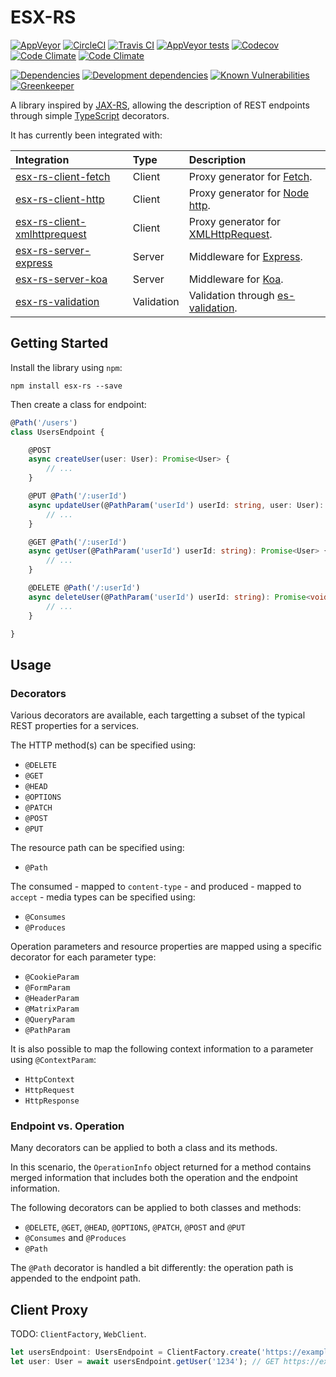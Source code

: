 # ESX-RS

[![AppVeyor](https://img.shields.io/appveyor/ci/rraziel/esx-rs/master.svg?label=Win32&style=flat)](https://ci.appveyor.com/project/rraziel/esx-rs)
[![CircleCI](https://img.shields.io/circleci/project/github/rraziel/esx-rs/master.svg?label=MacOS&style=flat)](https://circleci.com/gh/rraziel/esx-rs)
[![Travis CI](https://img.shields.io/travis/rraziel/esx-rs/master.svg?label=Linux&style=flat)](https://travis-ci.org/rraziel/esx-rs)
[![AppVeyor tests](https://img.shields.io/appveyor/tests/rraziel/esx-rs/master.svg?label=Tests&style=flat)](https://ci.appveyor.com/project/rraziel/esx-rs/build/tests)
[![Codecov](https://img.shields.io/codecov/c/github/rraziel/esx-rs.svg?label=Coverage&style=flat)](https://codecov.io/gh/rraziel/esx-rs)
[![Code Climate](https://img.shields.io/codeclimate/maintainability/rraziel/esx-rs.svg?label=Maintainability&style=flat)](https://codeclimate.com/github/rraziel/esx-rs)
[![Code Climate](https://img.shields.io/codeclimate/issues/rraziel/esx-rs.svg?label=Code%20Issues&style=flat)](https://codeclimate.com/github/rraziel/esx-rs/issues)

[![Dependencies](https://img.shields.io/david/rraziel/esx-rs.svg?label=Dependencies&style=flat)](https://david-dm.org/rraziel/esx-rs)
[![Development dependencies](https://img.shields.io/david/dev/rraziel/esx-rs.svg?label=Dev%20Dependencies&style=flat)](https://david-dm.org/rraziel/esx-rs?type=dev)
[![Known Vulnerabilities](https://snyk.io/test/github/rraziel/esx-rs/badge.svg)](https://snyk.io/test/github/rraziel/esx-rs)
[![Greenkeeper](https://badges.greenkeeper.io/rraziel/esx-rs.svg)](https://greenkeeper.io/)

A library inspired by [JAX-RS](https://en.wikipedia.org/wiki/Java_API_for_RESTful_Web_Services), allowing the description of REST endpoints through simple [TypeScript](https://www.typescriptlang.org/) decorators.

It has currently been integrated with:

| Integration                                                                             | Type       | Description                                                                         |
|:----------------------------------------------------------------------------------------|:-----------|:------------------------------------------------------------------------------------|
| [esx-rs-client-fetch](https://github.com/rraziel/esx-rs-client-fetch)                   | Client     | Proxy generator for [Fetch](https://fetch.spec.whatwg.org/).                        |
| [esx-rs-client-http](https://github.com/rraziel/esx-rs-client-http)                     | Client     | Proxy generator for [Node http](https://nodejs.org/api/http.html).                  |
| [esx-rs-client-xmlhttprequest](https://github.com/rraziel/esx-rs-client-xmlhttprequest) | Client     | Proxy generator for [XMLHttpRequest](https://en.wikipedia.org/wiki/XMLHttpRequest). |
| [esx-rs-server-express](https://github.com/rraziel/esx-rs-server-express)               | Server     | Middleware for [Express](https://expressjs.com/).                                   |
| [esx-rs-server-koa](https://github.com/rraziel/esx-rs-server-koa)                       | Server     | Middleware for [Koa](http://koajs.com/).                                            |
| [esx-rs-validation](https://github.com/rraziel/esx-rs-validation)                       | Validation | Validation through [es-validation](https://github.com/rraziel/es-validation).       |

## Getting Started

Install the library using `npm`:

```
npm install esx-rs --save
```

Then create a class for endpoint:

```typescript
@Path('/users')
class UsersEndpoint {

    @POST
    async createUser(user: User): Promise<User> {
        // ...
    }

    @PUT @Path('/:userId')
    async updateUser(@PathParam('userId') userId: string, user: User): Promise<User> {
        // ...
    }

    @GET @Path('/:userId')
    async getUser(@PathParam('userId') userId: string): Promise<User> {
        // ...
    }

    @DELETE @Path('/:userId')
    async deleteUser(@PathParam('userId') userId: string): Promise<void> {
        // ...
    }

}
```

## Usage

### Decorators

Various decorators are available, each targetting a subset of the typical REST properties for a services.

The HTTP method(s) can be specified using:

- `@DELETE`
- `@GET`
- `@HEAD`
- `@OPTIONS`
- `@PATCH`
- `@POST`
- `@PUT`

The resource path can be specified using:

- `@Path`

The consumed - mapped to `content-type` - and produced - mapped to `accept` - media types can be specified using:

- `@Consumes`
- `@Produces`

Operation parameters and resource properties are mapped using a specific decorator for each parameter type:

- `@CookieParam`
- `@FormParam`
- `@HeaderParam`
- `@MatrixParam`
- `@QueryParam`
- `@PathParam`

It is also possible to map the following context information to a parameter using `@ContextParam`:

- `HttpContext`
- `HttpRequest`
- `HttpResponse`

### Endpoint vs. Operation

Many decorators can be applied to both a class and its methods.

In this scenario, the `OperationInfo` object returned for a method contains merged information that includes both the operation and the endpoint information.

The following decorators can be applied to both classes and methods:

- `@DELETE`, `@GET`, `@HEAD`, `@OPTIONS`, `@PATCH`, `@POST` and `@PUT`
- `@Consumes` and `@Produces`
- `@Path`

The `@Path` decorator is handled a bit differently: the operation path is appended to the endpoint path.

## Client Proxy

TODO: `ClientFactory`, `WebClient`.

```typescript
let usersEndpoint: UsersEndpoint = ClientFactory.create('https://example.org/base/url', UsersEndpoint);
let user: User = await usersEndpoint.getUser('1234'); // GET https://example.org/base/url/users/1234
```
